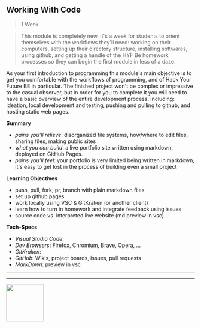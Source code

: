 ## Working With Code

> 1 Week.

> This module is completely new.  It's a week for students to orient themselves with the workflows they'll need: working on their computers, setting up their directory structure, installing softwares, using github, and getting a handle of the HYF Be homework processes so they can begin the first module in less of a daze.


As your first introduction to programming this module's main objective is to get you comfortable with the workflows of programming, and of Hack Your Future BE in particular.  The finished project won't be complex or impressive to the casual observer, but in order for you to complete it you will need to have a basic overview of the entire development process.  Including: ideation, local development and testing, pushing and pulling to github, and hosting static web pages.


__Summary__
* _pains you’ll relieve_: disorganized file systems, how/where to edit files, sharing files, making public sites
* _what you can build_: a live portfolio site written using markdown, deployed on GitHub Pages.
* _pains you’ll feel_: your portfolio is very limited being written in markdown, it's easy to get lost in the process of building even a small project

__Learning Objectives__
* push, pull, fork, pr, branch with plain markdown files
* set up github pages
* work locally using VSC & GitKraken (or another client)
* learn how to turn in homework and integrate feedback using issues
* source code vs. interpreted live website (md preview in vsc)

__Tech-Specs__
* _Visual Studio Code_:
* _Dev Browsers_: Firefox, Chromium, Brave, Opera, ...
* _GitKraken_:
* _GitHub_: Wikis, project boards, issues, pull requests
* _MarkDown_: preview in vsc


<hr>
<hr>
<a href="https://hackyourfuture.be" target="_blank"><img
    src="https://user-images.githubusercontent.com/18554853/63941625-4c7c3d00-ca6c-11e9-9a76-8d5e3632fe70.jpg"
    width="100" height="100"></a>
